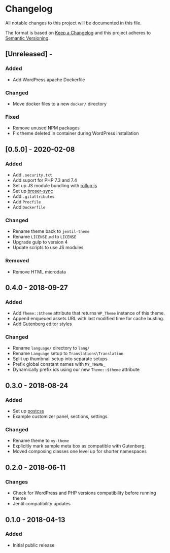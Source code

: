 # Changelog

All notable changes to this project will be documented in this file.

The format is based on [Keep a Changelog](http://keepachangelog.com/en/1.0.0/)
and this project adheres to [Semantic Versioning](http://semver.org/spec/v2.0.0.html).

## [Unreleased] - 

### Added
- Add WordPress apache Dockerfile

### Changed
- Move docker files to a new `docker/` directory

### Fixed
- Remove unused NPM packages
- Fix theme deleted in container during WordPress installation

## [0.5.0] - 2020-02-08

### Added
- Add `.security.txt`
- Add suport for PHP 7.3 and 7.4
- Set up JS module bundling with [rollup js](https://rollupjs.org)
- Set up [broser-sync](https://www.browsersync.io)
- Add `.gitattributes`
- Add `Procfile`
- Add `Dockerfile`

### Changed
- Rename theme back to `jentil-theme`
- Rename `LICENSE.md` to `LICENSE`
- Upgrade gulp to version 4
- Update scripts to use JS modules

### Removed
- Remove HTML microdata

## 0.4.0 - 2018-09-27

### Added
- Add `Theme::$theme` attribute that returns `WP_Theme` instance of this theme.
- Append enqueued assets URL with last modified time for cache busting.
- Add Gutenberg editor styles

### Changed
- Rename `language/` directory to `lang/`
- Rename `Language` setup to `Translations\Translation`
- Split up thumbnail setup into separate setups
- Prefix global constant names with `MY_THEME_`
- Dynamically prefix ids using our new `Theme::$theme` attribute

## 0.3.0 - 2018-08-24

### Added
- Set up [postcss](https://postcss.org)
- Example customizer panel, sections, settings.

### Changed
- Rename theme to `my-theme`
- Explicitly mark sample meta box as compatible with Gutenberg.
- Moved composing classes one level up for shorter namespaces

## 0.2.0 - 2018-06-11

### Changes
- Check for WordPress and PHP versions compatibility before running theme
- Jentil compatibility updates

## 0.1.0 - 2018-04-13

### Added
- Initial public release
